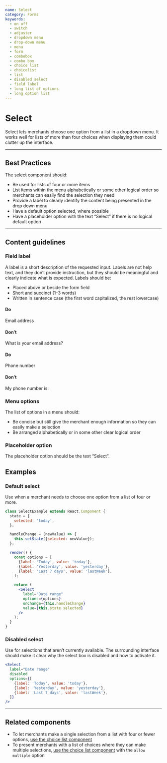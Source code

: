 ```yaml
---
name: Select
category: Forms
keywords:
  - on off
  - switch
  - adjuster
  - dropdown menu
  - drop-down menu
  - menu
  - form
  - combobox
  - combo box
  - choice list
  - choicelist
  - list
  - disabled select
  - field label
  - long list of options
  - long option list
---
```


# Select

Select lets merchants choose one option from a list in a dropdown menu. It
works well for lists of more than four choices when displaying them could
clutter up the interface.

---

## Best Practices

The select component should:

* Be used for lists of four or more items
* List items within the menu alphabetically or some other logical order so
  merchants can easily find the selection they need
* Provide a label to clearly identify the content being presented in the drop
  down menu
* Have a default option selected, where possible
* Have a placeholder option with the text “Select” if there is no logical
  default option

---

## Content guidelines

### Field label

A label is a short description of the requested input. Labels are not help
text, and they don’t provide instruction, but they should be meaningful and
clearly indicate what is expected. Labels should be:

* Placed above or beside the form field
* Short and succinct (1–3 words)
* Written in sentence case (the first word capitalized, the rest lowercase)

<!-- usagelist -->

#### Do

Email address

#### Don’t

What is your email address?

<!-- end -->

<!-- usagelist -->

#### Do

Phone number

#### Don’t

My phone number is:

<!-- end -->

### Menu options

The list of options in a menu should:

* Be concise but still give the merchant enough information so they can easily
  make a selection
* Be arranged alphabetically or in some other clear logical order

### Placeholder option

The placeholder option should be the text “Select”.

## Examples

### Default select

Use when a merchant needs to choose one option from a list of four or more.

```jsx
class SelectExample extends React.Component {
  state = {
    selected: 'today',
  };

  handleChange = (newValue) => {
    this.setState({selected: newValue});
  };

  render() {
    const options = [
      {label: 'Today', value: 'today'},
      {label: 'Yesterday', value: 'yesterday'},
      {label: 'Last 7 days', value: 'lastWeek'},
    ];

    return (
      <Select
        label="Date range"
        options={options}
        onChange={this.handleChange}
        value={this.state.selected}
      />
    );
  }
}
```

### Disabled select

Use for selections that aren’t currently available. The surrounding interface should make it clear why the select box is disabled and how to activate it.

```jsx
<Select
  label="Date range"
  disabled
  options={[
    {label: 'Today', value: 'today'},
    {label: 'Yesterday', value: 'yesterday'},
    {label: 'Last 7 days', value: 'lastWeek'},
  ]}
/>
```

---

## Related components

* To let merchants make a single selection from a list with four or fewer
  options, [use the choice list component](/components/forms/choice-list)
* To present merchants with a list of choices where they can make multiple
  selections, [use the choice list component](/components/forms/choice-list) with
  the `allow multiple` option
